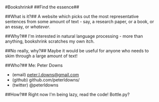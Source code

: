 #Bookshrink#
##Find the essence##

##What is it?##
A website which picks out the most representative sentences from some amount of text - say, a research paper, or a book, or an essay, or *whatever*.

##Why?##
I'm interested in natural language processing - more than anything, bookshrink scratches my own itch.

##No really, why?##
Maybe it would be useful for anyone who needs to skim through a large amount of text!

##Who?##
Me: Peter Downs

- (email) peter.l.downs@gmail.com
- (github) github.com/peterldowns/
- (twitter) @peterldowns

##How?##
Right now I'm being lazy, read the code!
Bottle.py?

